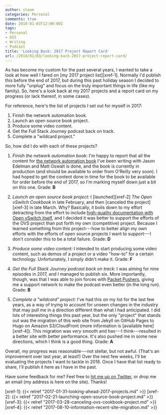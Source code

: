 ```yaml
---
author: slowe
categories: Personal
comments: true
date: 2018-01-03T12:00:00Z
tags:
- Personal
- OSS
- Writing
- Podcast
title: 'Looking Back: 2017 Project Report Card'
url: /2018/01/03/looking-back-2017-project-report-card/
---
```


As has become my custom for the past several years, I wanted to take a look  at how well I fared on [my 2017 project list][xref-1]. Normally I'd publish this before the end of 2017, but during this past holiday season I decided to more fully "unplug" and focus on the truly important things in life (like my family). So, here's a look back at my 2017 projects and a report card on my progress (or lack thereof, in some cases).<!--more-->

For reference, here's the list of projects I set out for myself in 2017:

1. Finish the network automation book.
2. Launch an open source book project.
3. Produce some video content.
4. Get the Full Stack Journey podcast back on track.
5. Complete a "wildcard project."

So, how did I do with each of these projects?

1. _Finish the network automation book:_ I'm happy to report that all the content for [the network automation book][link-1] I've been writing with Jason Edelman and Matt Oswalt is done, and the book is currently in production (and should be available to order from O'Reilly very soon). I had hoped to get the content done in time for the book to be available for order before the end of 2017, so I'm marking myself down just a bit on this one. Grade: **B**

2. _Launch an open source book project:_ I [launched][xref-2] _The Open vSwitch Cookbook_ in late February, and then [canceled the project][xref-3] in late March. Why? Basically, it boils down to my effort detracting from the effort to include [high-quality documentation with Open vSwitch itself][link-3], and I decided it was better to support the efforts of the OVS project than put forth my own (competitive) project. Because I learned something from this project---how to better align my own efforts with the efforts of open source projects I want to support---I don't consider this to be a total failure. Grade: **D**

3. _Produce some video content:_ I intended to start producing some video content, such as demos of a project or a video "how-to" for a certain technology. Unfortunately, I simply didn't make it. Grade: **F**

4. _Get the Full Stack Journey podcast back on track:_ I was aiming for nine episodes in 2017, and I managed to publish six. More importantly, though, was that I was able to join forces with [Packet Pushers][link-2], giving me a support network to make the podcast even better (in the long run). Grade: **B**

5. _Complete a "wildcard" project:_ I've had this on my list for the last few years, as a way of trying to account for unseen changes in the industry that may pull me in a direction different than what I had anticipated. I did lots of interesting things this past year, but the only "project" that stands out was the migration of this web site from Jekyll on GitHub Pages to Hugo on Amazon S3/CloudFront (more information is [available here][xref-4]). This migration was _very_ smooth and has---I think---resulted in a better site with better performance. It's also pushed me in some new directions, which I think is a good thing. Grade: **A**

Overall, my progress was reasonable---not stellar, but not awful. (That's an improvement over last year, at least!) Over the next few weeks, I'll be evaluating the projects I want to tackle in 2018. Once I have that list ready to share, I'll publish it here as I have in the past.

Have some feedback for me? Feel free to [hit me up on Twitter][link-4], or drop me an email (my address is here on the site). Thanks!

[link-1]: http://shop.oreilly.com/product/0636920042082.do
[link-2]: http://packetpushers.net/
[link-3]: http://docs.openvswitch.org/en/latest/
[link-4]: https://twitter.com/scott_lowe
[xref-1]: {{< relref "2017-01-31-looking-ahead-2017-projects.md" >}}
[xref-2]: {{< relref "2017-02-21-launching-open-source-book-project.md" >}}
[xref-3]: {{< relref "2017-03-28-canceling-ovs-cookbook-project.md" >}}
[xref-4]: {{< relref "2017-08-10-information-recent-site-migration.md" >}}
